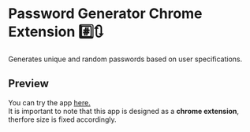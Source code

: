 # Password Generator Chrome Extension :hash::arrows_clockwise:
Generates unique and random passwords based on user specifications.<br>


## Preview
You can try the app [here.](https://hexfloo.github.io/password-generator/) <br>
It is important to note that this app is designed as a **chrome extension**, therfore size is fixed accordingly.
